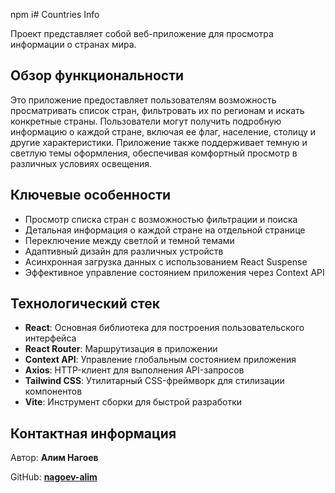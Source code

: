 npm i# Countries Info

Проект представляет собой веб-приложение для просмотра информации о странах мира.

## Обзор функциональности

Это приложение предоставляет пользователям возможность просматривать список стран, фильтровать их по регионам и искать конкретные страны. Пользователи могут получить подробную информацию о каждой стране, включая ее флаг, население, столицу и другие характеристики. Приложение также поддерживает темную и светлую темы оформления, обеспечивая комфортный просмотр в различных условиях освещения.

## Ключевые особенности

- Просмотр списка стран с возможностью фильтрации и поиска
- Детальная информация о каждой стране на отдельной странице
- Переключение между светлой и темной темами
- Адаптивный дизайн для различных устройств
- Асинхронная загрузка данных с использованием React Suspense
- Эффективное управление состоянием приложения через Context API

## Технологический стек

- **React**: Основная библиотека для построения пользовательского интерфейса
- **React Router**: Маршрутизация в приложении
- **Context API**: Управление глобальным состоянием приложения
- **Axios**: HTTP-клиент для выполнения API-запросов
- **Tailwind CSS**: Утилитарный CSS-фреймворк для стилизации компонентов
- **Vite**: Инструмент сборки для быстрой разработки

## Контактная информация
Автор: **Алим Нагоев**

GitHub: **[nagoev-alim](https://github.com/nagoev-alim)**
